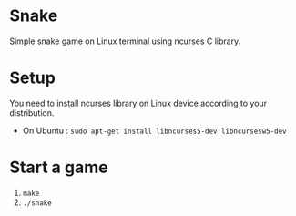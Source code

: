 # Snake

Simple snake game on Linux terminal using ncurses C library.

# Setup

You need to install ncurses library on Linux device according to your distribution.

- On Ubuntu : `sudo apt-get install libncurses5-dev libncursesw5-dev`

# Start a game

1. `make`
2. `./snake`